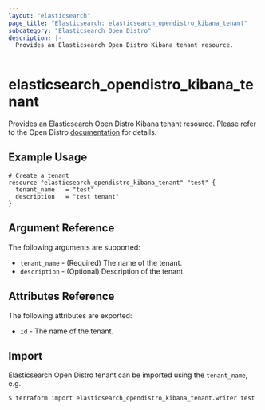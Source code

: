 ```yaml
---
layout: "elasticsearch"
page_title: "Elasticsearch: elasticsearch_opendistro_kibana_tenant"
subcategory: "Elasticsearch Open Distro"
description: |-
  Provides an Elasticsearch Open Distro Kibana tenant resource.
---
```


# elasticsearch_opendistro_kibana_tenant

Provides an Elasticsearch Open Distro Kibana tenant resource.
Please refer to the Open Distro [documentation][1] for details.

## Example Usage

```hcl
# Create a tenant
resource "elasticsearch_opendistro_kibana_tenant" "test" {
  tenant_name   = "test"
  description   = "test tenant"
}
```

## Argument Reference

The following arguments are supported:

* `tenant_name` -
    (Required) The name of the tenant.
* `description` -
    (Optional) Description of the tenant.

## Attributes Reference

The following attributes are exported:

* `id` -
    The name of the tenant.

## Import

Elasticsearch Open Distro tenant can be imported using the `tenant_name`, e.g.

```
$ terraform import elasticsearch_opendistro_kibana_tenant.writer test
```

<!-- External links -->
[1]: https://opendistro.github.io/for-elasticsearch-docs/docs/security/access-control/multi-tenancy/
